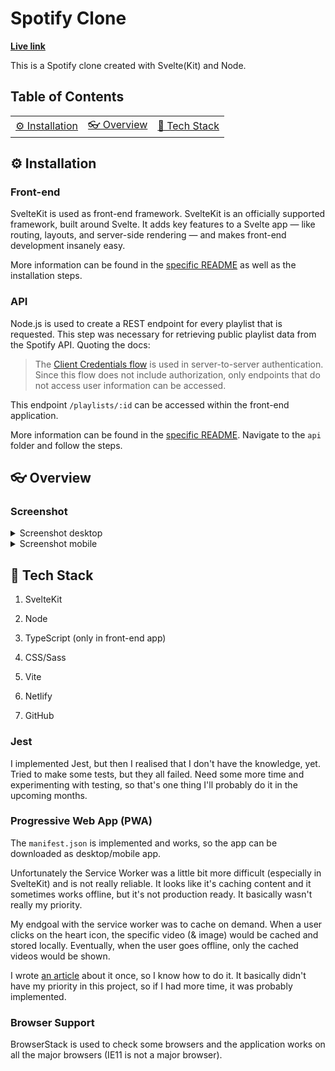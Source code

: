 # Spotify Clone

**[Live link](https://spotify-clone.jchm.dev/)**

This is a Spotify clone created with Svelte(Kit) and Node. 

## Table of Contents

<table>

<tr>

<td align="center"><a href="#gear-installation">⚙️ Installation<a></td>

<td align="center"><a href="#eyeglasses-overview"> 👓 Overview <a></td>

<td align="center"><a href="#robot-tech-stack"> 🤖 Tech Stack<a></td>

</tr>

</table>

## :gear: Installation

### Front-end

SvelteKit is used as front-end framework. SvelteKit is an officially supported framework, built around Svelte. It adds key features to a Svelte app — like routing, layouts, and server-side rendering — and makes front-end development insanely easy.

More information can be found in the [specific README](/frontend/README.md) as well as the installation steps.

### API

Node.js is used to create a REST endpoint for every playlist that is requested. This step was necessary for retrieving public playlist data from the Spotify API. Quoting the docs:

> The [Client Credentials flow](https://developer.spotify.com/documentation/general/guides/authorization/client-credentials/) is used in server-to-server
> authentication. Since this flow does not include authorization, only
> endpoints that do not access user information can be accessed.

This endpoint `/playlists/:id` can be accessed within the front-end application.

More information can be found in the [specific README](/api/README.md). Navigate to the `api` folder and follow the steps.

## :eyeglasses: Overview

### Screenshot

<details>

<summary>Screenshot desktop</summary>

![Screenshot mobile](https://)

</details>

<details>

<summary>Screenshot mobile</summary>

![Screenshot mobile](https://)

</details>

## :robot: Tech Stack

1.  SvelteKit

2.  Node

3.  TypeScript (only in front-end app)

4.  CSS/Sass

5.  Vite

6.  Netlify

7.  GitHub

### Jest

I implemented Jest, but then I realised that I don't have the knowledge, yet. Tried to make some tests, but they all failed. Need some more time and experimenting with testing, so that's one thing I'll probably do it in the upcoming months.

### Progressive Web App (PWA)

The `manifest.json` is implemented and works, so the app can be downloaded as desktop/mobile app.

Unfortunately the Service Worker was a little bit more difficult (especially in SvelteKit) and is not really reliable. It looks like it's caching content and it sometimes works offline, but it's not production ready. It basically wasn't really my priority.

My endgoal with the service worker was to cache on demand. When a user clicks on the heart icon, the specific video (& image) would be cached and stored locally. Eventually, when the user goes offline, only the cached videos would be shown.

I wrote [an article](https://jochemvogel.medium.com/how-to-cache-dynamic-pages-on-demand-with-a-service-worker-in-sveltekit-4b4a7652583d) about it once, so I know how to do it. It basically didn't have my priority in this project, so if I had more time, it was probably implemented.

### Browser Support

BrowserStack is used to check some browsers and the application works on all the major browsers (IE11 is not a major browser).
